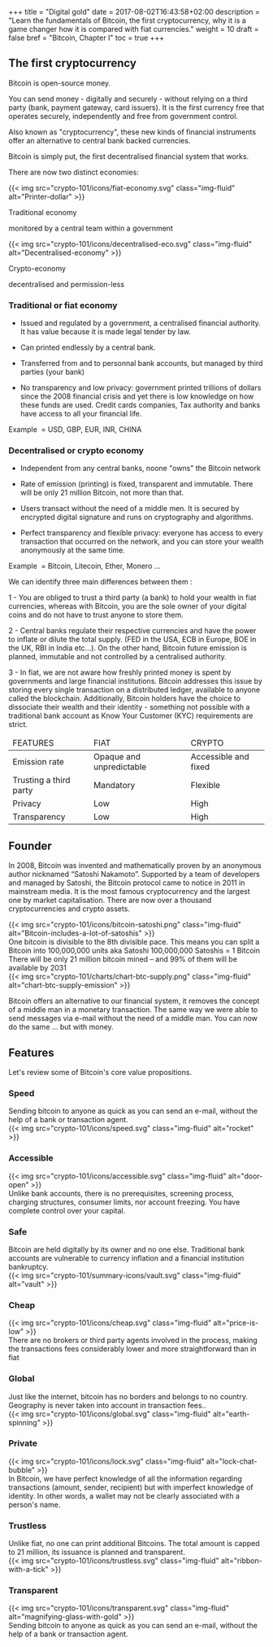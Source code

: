 +++
title = "Digital gold"
date = 2017-08-02T16:43:58+02:00
description = "Learn the fundamentals of Bitcoin, the first cryptocurrency, why it is a game changer how it is compared with fiat currencies."
weight = 10
draft = false
bref = "Bitcoin, Chapter I"
toc = true
+++


## The first cryptocurrency



Bitcoin is open-source money.

You can send money - digitally and securely - without relying on a third party (bank, payment gateway, card issuers). It is the first currency free that operates securely, independently and free from government control. 

Also known as "cryptocurrency", these new kinds of financial instruments offer an alternative to central bank backed currencies.

Bitcoin is simply put, the first decentralised financial system that works.


There are now two distinct economies:


<div class="container mt-5 my-3">
  <div class="row text-center">
    <div class="col">
      {{< img src="crypto-101/icons/fiat-economy.svg" class="img-fluid" alt="Printer-dollar" >}}
      <p class="font-weight-bold">Traditional economy 
      <p class="small">monitored by a central team within a government</p>
    </div>
    <div class="col">
      {{< img src="crypto-101/icons/decentralised-eco.svg" class="img-fluid" alt="Decentralised-economy" >}}
      <p class="font-weight-bold">Crypto-economy
      <p class="small">decentralised and permission-less</p>
    </div>
  </div>
</div>




### Traditional or fiat economy



* Issued and regulated by a government, a centralised financial authority. It has value because it is made legal tender by law.

* Can printed endlessly by a central bank.

* Transferred from and to personnal bank accounts, but managed by third parties (your bank)

* No transparency and low privacy: government printed trillions of dollars since the 2008 financial crisis and yet there is low knowledge on how these funds are used. Credit cards companies, Tax authority and banks have access to all your financial life.

Example  = USD, GBP, EUR, INR, CHINA




### Decentralised or crypto economy



* Independent from any central banks, noone "owns" the Bitcoin network 
 
* Rate of emission (printing) is fixed, transparent and immutable. There will be only 21 million Bitcoin, not more than that.
 
* Users transact without the need of a middle men. It is secured by encrypted digital signature and runs on cryptography and algorithms.

* Perfect transparency and flexible privacy: everyone has access to every transaction that occurred on the network, and you can store your wealth anonymously at the same time.

Example  = Bitcoin, Litecoin, Ether, Monero ...




We can identify three main differences between them :


1 - You are obliged to trust a third party (a bank) to hold your wealth in fiat currencies, whereas with Bitcoin, you are the sole owner of your digital coins and do not have to trust anyone to store them.

2 - Central banks regulate their respective currencies and have the power to inflate or dilute the total supply. (FED in the USA, ECB in Europe, BOE in the UK, RBI in India etc...). On the other hand, Bitcoin future emission is planned, immutable and not controlled by a centralised authority.

3 - In fiat, we are not aware how freshly printed money is spent by governments and large financial institutions. Bitcoin addresses this issue by storing every single transaction on a distributed ledger, available to anyone called the blockchain. Additionally, Bitcoin holders have the choice to dissociate their wealth and their identity - something not possible with a traditional bank account as Know Your Customer (KYC) requirements are strict.


</table>
<table class="table table-sm table-striped">
    <thead>
        <tr class="text-center font-weight-bold">
            <td>FEATURES</td>
            <td>FIAT</td>
            <td>CRYPTO</td>
        </tr>
    </thead>
    <tbody>
        <tr>
            <td>Emission rate</td>
            <td>Opaque and unpredictable</td>
            <td>Accessible and fixed</td>
        </tr>
        <tr>
            <td>Trusting a third party</td>
            <td>Mandatory</td>
            <td>Flexible</td>
        </tr>
        <tr>
            <td>Privacy</td>
            <td>Low</td>
            <td>High</td>
        </tr>
        <tr>
            <td>Transparency</td>
            <td>Low</td>
            <td>High</td>
        </tr>
    </tbody>
</table>

## Founder



In 2008, Bitcoin was invented and mathematically proven by an anonymous author nicknamed “Satoshi Nakamoto”. 
Supported by a team of developers and managed by Satoshi, the Bitcoin protocol came to notice in 2011 in mainstream media.
It is the most famous cryptocurrency and the largest one by market capitalisation. There are now over a thousand cryptocurrencies and crypto assets.



<div class="container my-3">
  <div class="row align-items-center">
    <div class="col">
      {{< img src="crypto-101/icons/bitcoin-satoshi.png" class="img-fluid" alt="Bitcoin-includes-a-lot-of-satoshis" >}}
    </div>
    <div class="col">
      One bitcoin is divisible to the 8th divisible pace.
      This means you can split a Bitcoin into 100,000,000 units aka Satoshi
      100,000,000 Satoshis = 1 Bitcoin
    </div>
  </div>
  <div class="row align-items-center">
    <div class="col">
      There will be only 21 million bitcoin mined – and 99% of them will be available by 2031
    </div>
    <div class="col">
      {{< img src="crypto-101/charts/chart-btc-supply.png" class="img-fluid" alt="chart-btc-supply-emission" >}}
    </div>
  </div>
</div>


Bitcoin offers an alternative to our financial system, it removes the concept of a middle man in a monetary transaction. 
The same way we were able to send messages via e-mail without the need of a  middle man.
You can now do the same ... but with money.




## Features


Let's review some of Bitcoin's core value propositions.


### Speed

<div class="container my-3">
  <div class="row align-items-center text-center">
    <div class="col">
      Sending bitcoin to anyone as quick as you can send an e-mail, without the help of a bank or transaction agent.
    </div>
    <div class="col">
      {{< img src="crypto-101/icons/speed.svg" class="img-fluid" alt="rocket" >}}
    </div>
  </div>
</div>



### Accessible 

<div class="container my-3">
  <div class="row align-items-center text-center">
    <div class="col">
      {{< img src="crypto-101/icons/accessible.svg" class="img-fluid" alt="door-open" >}}
    </div>
    <div class="col">
      Unlike bank accounts, there is no prerequisites, screening process, charging structures, consumer limits, nor account freezing.
      You have complete control over your capital.
    </div>
  </div>
</div>



### Safe

<div class="container my-3">
  <div class="row align-items-center text-center">
    <div class="col">
     Bitcoin are held digitally by its owner and no one else. Traditional bank accounts are vulnerable to currency inflation and a financial institution bankruptcy.
    </div>
    <div class="col">
      {{< img src="crypto-101/summary-icons/vault.svg" class="img-fluid" alt="vault" >}}
    </div>
  </div>
</div>



### Cheap 

<div class="container my-3">
  <div class="row align-items-center text-center">
    <div class="col">
      {{< img src="crypto-101/icons/cheap.svg" class="img-fluid" alt="price-is-low" >}}
    </div>
    <div class="col">
      There are no brokers or third party agents involved in the process, making the transactions fees considerably lower and more straightforward than in fiat
    </div>
  </div>
</div>



### Global 

<div class="container my-3">
  <div class="row align-items-center text-center">
    <div class="col">
     Just like the internet, bitcoin has no borders and belongs to no country. Geography is never taken into account in transaction fees..
    </div>
    <div class="col">
      {{< img src="crypto-101/icons/global.svg" class="img-fluid" alt="earth-spinning" >}}
    </div>
  </div>
</div>



### Private

<div class="container my-3">
  <div class="row align-items-center text-center">
    <div class="col">
      {{< img src="crypto-101/icons/lock.svg" class="img-fluid" alt="lock-chat-bubble" >}}
    </div>
    <div class="col">
      In Bitcoin, we have perfect knowledge of all the information regarding transactions (amount, sender, recipient) but with imperfect knowledge of identity.
In other words, a wallet may not be clearly associated with a person's name.
    </div>
  </div>
</div>



### Trustless

<div class="container my-3">
  <div class="row align-items-center text-center">
    <div class="col">
      Unlike fiat, no one can print additional Bitcoins. The total amount is capped to 21 million, its issuance is planned and transparent.
    </div>
    <div class="col">
      {{< img src="crypto-101/icons/trustless.svg" class="img-fluid" alt="ribbon-with-a-tick" >}}
    </div>
  </div>
</div>



### Transparent

<div class="container my-3">
  <div class="row align-items-center text-center">
    <div class="col">
      {{< img src="crypto-101/icons/transparent.svg" class="img-fluid" alt="magnifying-glass-with-gold" >}}
    </div>
    <div class="col">
      Sending bitcoin to anyone as quick as you can send an e-mail, without the help of a bank or transaction agent.
    </div>
  </div>
</div>




